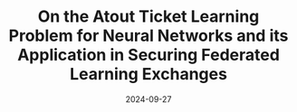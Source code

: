 ---
title: 'On the Atout Ticket Learning Problem for Neural Networks and its Application in Securing Federated Learning Exchanges'
authors: '<strong>Abdelhak Bouayad</strong>, Mohammed Akallouch, Abdelkader El Mahdaouy, Hamza Alami, Ismail Berrada'
type: 'Journal'
booktitle: 'Journal of Information Security and Applications(<strong>JISA</strong>)'
collection: publications
permalink: /publication/2024-10-07-ATL
date: 2024-09-27
year: 2024
pages: 
paperurl: https://www.sciencedirect.com/science/article/abs/pii/S2214212624001935
---